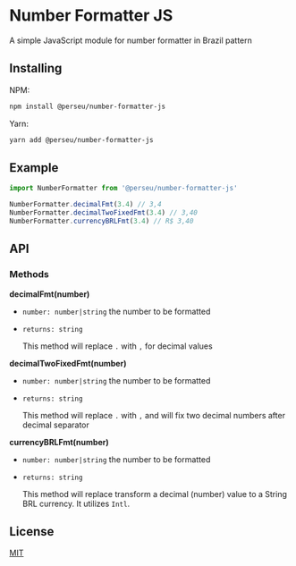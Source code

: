 # Number Formatter JS

A simple JavaScript module for number formatter in Brazil pattern

## Installing

NPM:

```bash
npm install @perseu/number-formatter-js
```

Yarn:

```bash
yarn add @perseu/number-formatter-js
```

## Example

```js
import NumberFormatter from '@perseu/number-formatter-js'

NumberFormatter.decimalFmt(3.4) // 3,4
NumberFormatter.decimalTwoFixedFmt(3.4) // 3,40
NumberFormatter.currencyBRLFmt(3.4) // R$ 3,40
```

## API

### Methods

**decimalFmt(number)**

- `number: number|string` the number to be formatted
- `returns: string`

  This method will replace `.` with `,` for decimal values

**decimalTwoFixedFmt(number)**

- `number: number|string` the number to be formatted
- `returns: string`

  This method will replace `.` with `,` and will fix two decimal numbers after decimal separator

**currencyBRLFmt(number)**

- `number: number|string` the number to be formatted
- `returns: string`

  This method will replace transform a decimal (number) value to a String BRL currency. It utilizes `Intl`.

## License

[MIT](LICENSE)
